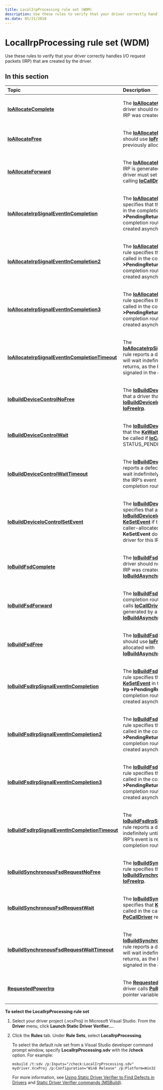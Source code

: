 ```yaml
---
title: LocalIrpProcessing rule set (WDM)
description: Use these rules to verify that your driver correctly handles I/O request packets (IRP) that are created by the driver.
ms.date: 05/21/2018
---
```


# LocalIrpProcessing rule set (WDM)


Use these rules to verify that your driver correctly handles I/O request packets (IRP) that are created by the driver.

## In this section


<table>
<colgroup>
<col width="50%" />
<col width="50%" />
</colgroup>
<thead>
<tr class="header">
<th align="left">Topic</th>
<th align="left">Description</th>
</tr>
</thead>
<tbody>
<tr class="odd">
<td align="left"><p><a href="wdm-ioallocatecomplete.md" data-raw-source="[&lt;strong&gt;IoAllocateComplete&lt;/strong&gt;](wdm-ioallocatecomplete.md)"><strong>IoAllocateComplete</strong></a></p></td>
<td align="left"><p>The <a href="wdm-ioallocatecomplete.md" data-raw-source="[&lt;strong&gt;IoAllocateComplete&lt;/strong&gt;](wdm-ioallocatecomplete.md)"><strong>IoAllocateComplete</strong></a> rule specifies that a driver should not call <a href="/windows-hardware/drivers/ddi/wdm/nf-wdm-iocompleterequest" data-raw-source="[&lt;strong&gt;IoCompleteRequest&lt;/strong&gt;](/windows-hardware/drivers/ddi/wdm/nf-wdm-iocompleterequest)"><strong>IoCompleteRequest</strong></a> if the IRP was created with <a href="/windows-hardware/drivers/ddi/wdm/nf-wdm-ioallocateirp" data-raw-source="[&lt;strong&gt;IoAllocateIrp&lt;/strong&gt;](/windows-hardware/drivers/ddi/wdm/nf-wdm-ioallocateirp)"><strong>IoAllocateIrp</strong></a>.</p></td>
</tr>
<tr class="even">
<td align="left"><p><a href="wdm-ioallocatefree.md" data-raw-source="[&lt;strong&gt;IoAllocateFree&lt;/strong&gt;](wdm-ioallocatefree.md)"><strong>IoAllocateFree</strong></a></p></td>
<td align="left"><p>The <a href="wdm-ioallocatefree.md" data-raw-source="[&lt;strong&gt;IoAllocateFree&lt;/strong&gt;](wdm-ioallocatefree.md)"><strong>IoAllocateFree</strong></a> rule specifies that a driver should use <a href="/windows-hardware/drivers/ddi/wdm/nf-wdm-iofreeirp" data-raw-source="[&lt;strong&gt;IoFreeIrp&lt;/strong&gt;](/windows-hardware/drivers/ddi/wdm/nf-wdm-iofreeirp)"><strong>IoFreeIrp</strong></a> only on IRPs that were previously allocated with <a href="/windows-hardware/drivers/ddi/wdm/nf-wdm-ioallocateirp" data-raw-source="[&lt;strong&gt;IoAllocateIrp&lt;/strong&gt;](/windows-hardware/drivers/ddi/wdm/nf-wdm-ioallocateirp)"><strong>IoAllocateIrp</strong></a>.</p></td>
</tr>
<tr class="odd">
<td align="left"><p><a href="wdm-ioallocateforward.md" data-raw-source="[&lt;strong&gt;IoAllocateForward&lt;/strong&gt;](wdm-ioallocateforward.md)"><strong>IoAllocateForward</strong></a></p></td>
<td align="left"><p>The <a href="wdm-ioallocateforward.md" data-raw-source="[&lt;strong&gt;IoAllocateForward&lt;/strong&gt;](wdm-ioallocateforward.md)"><strong>IoAllocateForward</strong></a> rule specifies that if an IRP is generated by a call to <a href="/windows-hardware/drivers/ddi/wdm/nf-wdm-ioallocateirp" data-raw-source="[&lt;strong&gt;IoAllocateIrp&lt;/strong&gt;](/windows-hardware/drivers/ddi/wdm/nf-wdm-ioallocateirp)"><strong>IoAllocateIrp</strong></a>, the driver must set a completion routine before calling <a href="/windows-hardware/drivers/ddi/wdm/nf-wdm-iocalldriver" data-raw-source="[&lt;strong&gt;IoCallDriver&lt;/strong&gt;](/windows-hardware/drivers/ddi/wdm/nf-wdm-iocalldriver)"><strong>IoCallDriver</strong></a> or <a href="/windows-hardware/drivers/ddi/ntifs/nf-ntifs-pocalldriver" data-raw-source="[&lt;strong&gt;PoCallDriver&lt;/strong&gt;](/windows-hardware/drivers/ddi/ntifs/nf-ntifs-pocalldriver)"><strong>PoCallDriver</strong></a>.</p></td>
</tr>
<tr class="even">
<td align="left"><p><a href="wdm-ioallocateirpsignaleventincompletion.md" data-raw-source="[&lt;strong&gt;IoAllocateIrpSignalEventInCompletion&lt;/strong&gt;](wdm-ioallocateirpsignaleventincompletion.md)"><strong>IoAllocateIrpSignalEventInCompletion</strong></a></p></td>
<td align="left"><p>The <a href="wdm-ioallocateirpsignaleventincompletion.md" data-raw-source="[&lt;strong&gt;IoAllocateIrpSignalEventInCompletion&lt;/strong&gt;](wdm-ioallocateirpsignaleventincompletion.md)"><strong>IoAllocateIrpSignalEventInCompletion</strong></a> rule specifies that the driver should call <a href="/windows-hardware/drivers/ddi/wdm/nf-wdm-kesetevent" data-raw-source="[&lt;strong&gt;KeSetEvent&lt;/strong&gt;](/windows-hardware/drivers/ddi/wdm/nf-wdm-kesetevent)"><strong>KeSetEvent</strong></a> in the completion routine when the <strong>Irp-&gt;PendingReturned</strong> flag is set and the completion routine is processing a locally created asynchronous IRP.</p></td>
</tr>
<tr class="odd">
<td align="left"><p><a href="wdm-ioallocateirpsignaleventincompletion2.md" data-raw-source="[&lt;strong&gt;IoAllocateIrpSignalEventInCompletion2&lt;/strong&gt;](wdm-ioallocateirpsignaleventincompletion2.md)"><strong>IoAllocateIrpSignalEventInCompletion2</strong></a></p></td>
<td align="left"><p>The <a href="wdm-ioallocateirpsignaleventincompletion2.md" data-raw-source="[&lt;strong&gt;IoAllocateIrpSignalEventInCompletion2&lt;/strong&gt;](wdm-ioallocateirpsignaleventincompletion2.md)"><strong>IoAllocateIrpSignalEventInCompletion2</strong></a> rule specifies that <a href="/windows-hardware/drivers/ddi/wdm/nf-wdm-kesetevent" data-raw-source="[&lt;strong&gt;KeSetEvent&lt;/strong&gt;](/windows-hardware/drivers/ddi/wdm/nf-wdm-kesetevent)"><strong>KeSetEvent</strong></a> needs to be called in the completion routine when the <strong>Irp-&gt;PendingReturned</strong> flag is set and the completion routine is processing a locally created asynchronous IRP.</p></td>
</tr>
<tr class="even">
<td align="left"><p><a href="wdm-ioallocateirpsignaleventincompletion3.md" data-raw-source="[&lt;strong&gt;IoAllocateIrpSignalEventInCompletion3&lt;/strong&gt;](wdm-ioallocateirpsignaleventincompletion3.md)"><strong>IoAllocateIrpSignalEventInCompletion3</strong></a></p></td>
<td align="left"><p>The <a href="wdm-ioallocateirpsignaleventincompletion3.md" data-raw-source="[&lt;strong&gt;IoAllocateIrpSignalEventInCompletion3&lt;/strong&gt;](wdm-ioallocateirpsignaleventincompletion3.md)"><strong>IoAllocateIrpSignalEventInCompletion3</strong></a> rule specifies that <a href="/windows-hardware/drivers/ddi/wdm/nf-wdm-kesetevent" data-raw-source="[&lt;strong&gt;KeSetEvent&lt;/strong&gt;](/windows-hardware/drivers/ddi/wdm/nf-wdm-kesetevent)"><strong>KeSetEvent</strong></a> needs to be called in the completion routine when the <strong>Irp-&gt;PendingReturned</strong> flag is set and the completion routine is processing a locally created asynchronous IRP.</p></td>
</tr>
<tr class="odd">
<td align="left"><p><a href="wdm-ioallocateirpsignaleventincompletiontimeout.md" data-raw-source="[&lt;strong&gt;IoAllocateIrpSignalEventInCompletionTimeout&lt;/strong&gt;](wdm-ioallocateirpsignaleventincompletiontimeout.md)"><strong>IoAllocateIrpSignalEventInCompletionTimeout</strong></a></p></td>
<td align="left"><p>The <a href="wdm-ioallocateirpsignaleventincompletiontimeout.md" data-raw-source="[&lt;strong&gt;IoAllocateIrpSignalEventInCompletionTimeout&lt;/strong&gt;](wdm-ioallocateirpsignaleventincompletiontimeout.md)"><strong>IoAllocateIrpSignalEventInCompletionTimeout</strong></a> rule reports a defect if it detects that this driver will wait indefinitely until the lower driver returns, as the IRP’s event is required to be signaled in the completion routine.</p></td>
</tr>
<tr class="even">
<td align="left"><p><a href="wdm-iobuilddevicecontrolnofree.md" data-raw-source="[&lt;strong&gt;IoBuildDeviceControlNoFree&lt;/strong&gt;](wdm-iobuilddevicecontrolnofree.md)"><strong>IoBuildDeviceControlNoFree</strong></a></p></td>
<td align="left"><p>The <a href="wdm-iobuilddevicecontrolnofree.md" data-raw-source="[&lt;strong&gt;IoBuildDeviceControlNoFree&lt;/strong&gt;](wdm-iobuilddevicecontrolnofree.md)"><strong>IoBuildDeviceControlNoFree</strong></a> rule specifies that a driver that calls <a href="/windows-hardware/drivers/ddi/wdm/nf-wdm-iobuilddeviceiocontrolrequest" data-raw-source="[&lt;strong&gt;IoBuildDeviceIoControlRequest&lt;/strong&gt;](/windows-hardware/drivers/ddi/wdm/nf-wdm-iobuilddeviceiocontrolrequest)"><strong>IoBuildDeviceIoControlRequest</strong></a> must not call <a href="/windows-hardware/drivers/ddi/wdm/nf-wdm-iofreeirp" data-raw-source="[&lt;strong&gt;IoFreeIrp&lt;/strong&gt;](/windows-hardware/drivers/ddi/wdm/nf-wdm-iofreeirp)"><strong>IoFreeIrp</strong></a>.</p></td>
</tr>
<tr class="odd">
<td align="left"><p><a href="wdm-iobuilddevicecontrolwait.md" data-raw-source="[&lt;strong&gt;IoBuildDeviceControlWait&lt;/strong&gt;](wdm-iobuilddevicecontrolwait.md)"><strong>IoBuildDeviceControlWait</strong></a></p></td>
<td align="left"><p>The <a href="wdm-iobuilddevicecontrolwait.md" data-raw-source="[&lt;strong&gt;IoBuildDeviceControlWait&lt;/strong&gt;](wdm-iobuilddevicecontrolwait.md)"><strong>IoBuildDeviceControlWait</strong></a> rule specifies that the <a href="/windows-hardware/drivers/ddi/wdm/nf-wdm-kewaitforsingleobject" data-raw-source="[&lt;strong&gt;KeWaitForSingleObject&lt;/strong&gt;](/windows-hardware/drivers/ddi/wdm/nf-wdm-kewaitforsingleobject)"><strong>KeWaitForSingleObject</strong></a> routine should be called if <a href="/windows-hardware/drivers/ddi/wdm/nf-wdm-iocalldriver" data-raw-source="[&lt;strong&gt;IoCallDriver&lt;/strong&gt;](/windows-hardware/drivers/ddi/wdm/nf-wdm-iocalldriver)"><strong>IoCallDriver</strong></a> or <a href="/windows-hardware/drivers/ddi/ntifs/nf-ntifs-pocalldriver" data-raw-source="[&lt;strong&gt;PoCallDriver&lt;/strong&gt;](/windows-hardware/drivers/ddi/ntifs/nf-ntifs-pocalldriver)"><strong>PoCallDriver</strong></a> returns STATUS_PENDING.</p></td>
</tr>
<tr class="even">
<td align="left"><p><a href="wdm-iobuilddevicecontrolwaittimeout.md" data-raw-source="[&lt;strong&gt;IoBuildDeviceControlWaitTimeout&lt;/strong&gt;](wdm-iobuilddevicecontrolwaittimeout.md)"><strong>IoBuildDeviceControlWaitTimeout</strong></a></p></td>
<td align="left"><p>The <a href="wdm-iobuilddevicecontrolwaittimeout.md" data-raw-source="[&lt;strong&gt;IoBuildDeviceControlWaitTimeout&lt;/strong&gt;](wdm-iobuilddevicecontrolwaittimeout.md)"><strong>IoBuildDeviceControlWaitTimeout</strong></a> rule reports a defect if it detects that this driver will wait indefinitely until the lower driver returns, as the IRP’s event is required to be signaled in the completion routine.</p></td>
</tr>
<tr class="odd">
<td align="left"><p><a href="wdm-iobuilddeviceiocontrolsetevent.md" data-raw-source="[&lt;strong&gt;IoBuildDeviceIoControlSetEvent&lt;/strong&gt;](wdm-iobuilddeviceiocontrolsetevent.md)"><strong>IoBuildDeviceIoControlSetEvent</strong></a></p></td>
<td align="left"><p>The <a href="wdm-iobuilddeviceiocontrolsetevent.md" data-raw-source="[&lt;strong&gt;IoBuildDeviceIoControlSetEvent&lt;/strong&gt;](wdm-iobuilddeviceiocontrolsetevent.md)"><strong>IoBuildDeviceIoControlSetEvent</strong></a> rule specifies that a driver that calls <a href="/windows-hardware/drivers/ddi/wdm/nf-wdm-iobuilddeviceiocontrolrequest" data-raw-source="[&lt;strong&gt;IoBuildDeviceIoControlRequest&lt;/strong&gt;](/windows-hardware/drivers/ddi/wdm/nf-wdm-iobuilddeviceiocontrolrequest)"><strong>IoBuildDeviceIoControlRequest</strong></a> must not call <a href="/windows-hardware/drivers/ddi/wdm/nf-wdm-kesetevent" data-raw-source="[&lt;strong&gt;KeSetEvent&lt;/strong&gt;](/windows-hardware/drivers/ddi/wdm/nf-wdm-kesetevent)"><strong>KeSetEvent</strong></a> if the driver supplies a pointer to a caller-allocated and initialized event object. The <strong>KeSetEvent</strong> does not need to be called by the driver for this IRP.</p></td>
</tr>
<tr class="even">
<td align="left"><p><a href="wdm-iobuildfsdcomplete.md" data-raw-source="[&lt;strong&gt;IoBuildFsdComplete&lt;/strong&gt;](wdm-iobuildfsdcomplete.md)"><strong>IoBuildFsdComplete</strong></a></p></td>
<td align="left"><p>The <a href="wdm-iobuildfsdcomplete.md" data-raw-source="[&lt;strong&gt;IoBuildFsdComplete&lt;/strong&gt;](wdm-iobuildfsdcomplete.md)"><strong>IoBuildFsdComplete</strong></a> rule specifies that a driver should not call <a href="/windows-hardware/drivers/ddi/wdm/nf-wdm-iocompleterequest" data-raw-source="[&lt;strong&gt;IoCompleteRequest&lt;/strong&gt;](/windows-hardware/drivers/ddi/wdm/nf-wdm-iocompleterequest)"><strong>IoCompleteRequest</strong></a> if the IRP was created with <a href="/windows-hardware/drivers/ddi/wdm/nf-wdm-iobuildasynchronousfsdrequest" data-raw-source="[&lt;strong&gt;IoBuildAsynchronousFsdRequest&lt;/strong&gt;](/windows-hardware/drivers/ddi/wdm/nf-wdm-iobuildasynchronousfsdrequest)"><strong>IoBuildAsynchronousFsdRequest</strong></a>.</p></td>
</tr>
<tr class="odd">
<td align="left"><p><a href="wdm-iobuildfsdforward.md" data-raw-source="[&lt;strong&gt;IoBuildFsdForward&lt;/strong&gt;](wdm-iobuildfsdforward.md)"><strong>IoBuildFsdForward</strong></a></p></td>
<td align="left"><p>The <a href="wdm-iobuildfsdforward.md" data-raw-source="[&lt;strong&gt;IoBuildFsdForward&lt;/strong&gt;](wdm-iobuildfsdforward.md)"><strong>IoBuildFsdForward</strong></a> rule specifies that a completion routine must be set before a driver calls <a href="/windows-hardware/drivers/ddi/wdm/nf-wdm-iocalldriver" data-raw-source="[&lt;strong&gt;IoCallDriver&lt;/strong&gt;](/windows-hardware/drivers/ddi/wdm/nf-wdm-iocalldriver)"><strong>IoCallDriver</strong></a> or <a href="/windows-hardware/drivers/ddi/ntifs/nf-ntifs-pocalldriver" data-raw-source="[&lt;strong&gt;PoCallDriver&lt;/strong&gt;](/windows-hardware/drivers/ddi/ntifs/nf-ntifs-pocalldriver)"><strong>PoCallDriver</strong></a> if the IRP is generated by a call to <a href="/windows-hardware/drivers/ddi/wdm/nf-wdm-iobuildasynchronousfsdrequest" data-raw-source="[&lt;strong&gt;IoBuildAsynchronousFsdRequest&lt;/strong&gt;](/windows-hardware/drivers/ddi/wdm/nf-wdm-iobuildasynchronousfsdrequest)"><strong>IoBuildAsynchronousFsdRequest</strong></a>.</p></td>
</tr>
<tr class="even">
<td align="left"><p><a href="wdm-iobuildfsdfree.md" data-raw-source="[&lt;strong&gt;IoBuildFsdFree&lt;/strong&gt;](wdm-iobuildfsdfree.md)"><strong>IoBuildFsdFree</strong></a></p></td>
<td align="left"><p>The <a href="wdm-iobuildfsdfree.md" data-raw-source="[&lt;strong&gt;IoBuildFsdFree&lt;/strong&gt;](wdm-iobuildfsdfree.md)"><strong>IoBuildFsdFree</strong></a> rule specifies that a driver should use <a href="/windows-hardware/drivers/ddi/wdm/nf-wdm-iofreeirp" data-raw-source="[&lt;strong&gt;IoFreeIrp&lt;/strong&gt;](/windows-hardware/drivers/ddi/wdm/nf-wdm-iofreeirp)"><strong>IoFreeIrp</strong></a> only on IRPs it previously allocated with <a href="/windows-hardware/drivers/ddi/wdm/nf-wdm-iobuildasynchronousfsdrequest" data-raw-source="[&lt;strong&gt;IoBuildAsynchronousFsdRequest&lt;/strong&gt;](/windows-hardware/drivers/ddi/wdm/nf-wdm-iobuildasynchronousfsdrequest)"><strong>IoBuildAsynchronousFsdRequest</strong></a>.</p></td>
</tr>
<tr class="odd">
<td align="left"><p><a href="wdm-iobuildfsdirpsignaleventincompletion.md" data-raw-source="[&lt;strong&gt;IoBuildFsdIrpSignalEventInCompletion&lt;/strong&gt;](wdm-iobuildfsdirpsignaleventincompletion.md)"><strong>IoBuildFsdIrpSignalEventInCompletion</strong></a></p></td>
<td align="left"><p>The <a href="wdm-iobuildfsdirpsignaleventincompletion.md" data-raw-source="[&lt;strong&gt;IoBuildFsdIrpSignalEventInCompletion&lt;/strong&gt;](wdm-iobuildfsdirpsignaleventincompletion.md)"><strong>IoBuildFsdIrpSignalEventInCompletion</strong></a> rule specifies that the driver should call <a href="/windows-hardware/drivers/ddi/wdm/nf-wdm-kesetevent" data-raw-source="[&lt;strong&gt;KeSetEvent&lt;/strong&gt;](/windows-hardware/drivers/ddi/wdm/nf-wdm-kesetevent)"><strong>KeSetEvent</strong></a> in the completion routine when the <strong>Irp-&gt;PendingReturned</strong> flag is set and the completion routine is processing a locally created asynchronous IRP.</p></td>
</tr>
<tr class="even">
<td align="left"><p><a href="wdm-iobuildfsdirpsignaleventincompletion2.md" data-raw-source="[&lt;strong&gt;IoBuildFsdIrpSignalEventInCompletion2&lt;/strong&gt;](wdm-iobuildfsdirpsignaleventincompletion2.md)"><strong>IoBuildFsdIrpSignalEventInCompletion2</strong></a></p></td>
<td align="left"><p>The <a href="wdm-iobuildfsdirpsignaleventincompletion2.md" data-raw-source="[&lt;strong&gt;IoBuildFsdIrpSignalEventInCompletion2&lt;/strong&gt;](wdm-iobuildfsdirpsignaleventincompletion2.md)"><strong>IoBuildFsdIrpSignalEventInCompletion2</strong></a> rule specifies that <a href="/windows-hardware/drivers/ddi/wdm/nf-wdm-kesetevent" data-raw-source="[&lt;strong&gt;KeSetEvent&lt;/strong&gt;](/windows-hardware/drivers/ddi/wdm/nf-wdm-kesetevent)"><strong>KeSetEvent</strong></a> needs to be called in the completion routine when the <strong>Irp-&gt;PendingReturned</strong> flag is set and the completion routine is processing a locally created asynchronous IRP.</p></td>
</tr>
<tr class="odd">
<td align="left"><p><a href="wdm-iobuildfsdirpsignaleventincompletion3.md" data-raw-source="[&lt;strong&gt;IoBuildFsdIrpSignalEventInCompletion3&lt;/strong&gt;](wdm-iobuildfsdirpsignaleventincompletion3.md)"><strong>IoBuildFsdIrpSignalEventInCompletion3</strong></a></p></td>
<td align="left"><p>The <a href="wdm-iobuildfsdirpsignaleventincompletion3.md" data-raw-source="[&lt;strong&gt;IoBuildFsdIrpSignalEventInCompletion3&lt;/strong&gt;](wdm-iobuildfsdirpsignaleventincompletion3.md)"><strong>IoBuildFsdIrpSignalEventInCompletion3</strong></a> rule specifies that <a href="/windows-hardware/drivers/ddi/wdm/nf-wdm-kesetevent" data-raw-source="[&lt;strong&gt;KeSetEvent&lt;/strong&gt;](/windows-hardware/drivers/ddi/wdm/nf-wdm-kesetevent)"><strong>KeSetEvent</strong></a> needs to be called in the completion routine when the <strong>Irp-&gt;PendingReturned</strong> flag is set and the completion routine is processing a locally created asynchronous IRP.</p></td>
</tr>
<tr class="even">
<td align="left"><p><a href="wdm-iobuildfsdirpsignaleventincompletiontimeout.md" data-raw-source="[&lt;strong&gt;IoBuildFsdIrpSignalEventInCompletionTimeout&lt;/strong&gt;](wdm-iobuildfsdirpsignaleventincompletiontimeout.md)"><strong>IoBuildFsdIrpSignalEventInCompletionTimeout</strong></a></p></td>
<td align="left"><p>The <a href="wdm-iobuildfsdirpsignaleventincompletiontimeout.md" data-raw-source="[&lt;strong&gt;IoBuildFsdIrpSignalEventInCompletionTimeout&lt;/strong&gt;](wdm-iobuildfsdirpsignaleventincompletiontimeout.md)"><strong>IoBuildFsdIrpSignalEventInCompletionTimeout</strong></a> rule reports a defect when the driver waits indefinitely until the lower driver returns, as the IRP’s event is required to be signaled in the completion routine.</p></td>
</tr>
<tr class="odd">
<td align="left"><p><a href="wdm-iobuildsynchronousfsdrequestnofree.md" data-raw-source="[&lt;strong&gt;IoBuildSynchronousFsdRequestNoFree&lt;/strong&gt;](wdm-iobuildsynchronousfsdrequestnofree.md)"><strong>IoBuildSynchronousFsdRequestNoFree</strong></a></p></td>
<td align="left"><p>The <a href="wdm-iobuildsynchronousfsdrequestnofree.md" data-raw-source="[&lt;strong&gt;IoBuildSynchronousFsdRequestNoFree&lt;/strong&gt;](wdm-iobuildsynchronousfsdrequestnofree.md)"><strong>IoBuildSynchronousFsdRequestNoFree</strong></a> rule specifies that a driver that calls <a href="/windows-hardware/drivers/ddi/wdm/nf-wdm-iobuildsynchronousfsdrequest" data-raw-source="[&lt;strong&gt;IoBuildSynchronousFsdRequest&lt;/strong&gt;](/windows-hardware/drivers/ddi/wdm/nf-wdm-iobuildsynchronousfsdrequest)"><strong>IoBuildSynchronousFsdRequest</strong></a> must not call <a href="/windows-hardware/drivers/ddi/wdm/nf-wdm-iofreeirp" data-raw-source="[&lt;strong&gt;IoFreeIrp&lt;/strong&gt;](/windows-hardware/drivers/ddi/wdm/nf-wdm-iofreeirp)"><strong>IoFreeIrp</strong></a>.</p></td>
</tr>
<tr class="even">
<td align="left"><p><a href="wdm-iobuildsynchronousfsdrequestwait.md" data-raw-source="[&lt;strong&gt;IoBuildSynchronousFsdRequestWait&lt;/strong&gt;](wdm-iobuildsynchronousfsdrequestwait.md)"><strong>IoBuildSynchronousFsdRequestWait</strong></a></p></td>
<td align="left"><p>The <a href="wdm-iobuildsynchronousfsdrequestwait.md" data-raw-source="[&lt;strong&gt;IoBuildSynchronousFsdRequestWait&lt;/strong&gt;](wdm-iobuildsynchronousfsdrequestwait.md)"><strong>IoBuildSynchronousFsdRequestWait</strong></a> rule specifies that <a href="/windows-hardware/drivers/ddi/wdm/nf-wdm-kewaitforsingleobject" data-raw-source="[&lt;strong&gt;KeWaitForSingleObject&lt;/strong&gt;](/windows-hardware/drivers/ddi/wdm/nf-wdm-kewaitforsingleobject)"><strong>KeWaitForSingleObject</strong></a> should be called in the case that <a href="/windows-hardware/drivers/ddi/wdm/nf-wdm-iocalldriver" data-raw-source="[&lt;strong&gt;IoCallDriver&lt;/strong&gt;](/windows-hardware/drivers/ddi/wdm/nf-wdm-iocalldriver)"><strong>IoCallDriver</strong></a> or <a href="/windows-hardware/drivers/ddi/ntifs/nf-ntifs-pocalldriver" data-raw-source="[&lt;strong&gt;PoCallDriver&lt;/strong&gt;](/windows-hardware/drivers/ddi/ntifs/nf-ntifs-pocalldriver)"><strong>PoCallDriver</strong></a> returns STATUS_PENDING.</p></td>
</tr>
<tr class="odd">
<td align="left"><p><a href="wdm-iobuildsynchronousfsdrequestwaittimeout.md" data-raw-source="[&lt;strong&gt;IoBuildSynchronousFsdRequestWaitTimeout&lt;/strong&gt;](wdm-iobuildsynchronousfsdrequestwaittimeout.md)"><strong>IoBuildSynchronousFsdRequestWaitTimeout</strong></a></p></td>
<td align="left"><p>The <a href="wdm-iobuildsynchronousfsdrequestwaittimeout.md" data-raw-source="[&lt;strong&gt;IoBuildSynchronousFsdRequestWaitTimeout&lt;/strong&gt;](wdm-iobuildsynchronousfsdrequestwaittimeout.md)"><strong>IoBuildSynchronousFsdRequestWaitTimeout</strong></a> rule reports a defect if it detects that this driver will wait indefinitely until the lower driver returns, as the IRP’s event is required to be signaled in the completion routine.</p></td>
</tr>
<tr class="even">
<td align="left"><p><a href="wdm-requestedpowerirp.md" data-raw-source="[&lt;strong&gt;RequestedPowerIrp&lt;/strong&gt;](wdm-requestedpowerirp.md)"><strong>RequestedPowerIrp</strong></a></p></td>
<td align="left"><p>The <a href="wdm-requestedpowerirp.md" data-raw-source="[&lt;strong&gt;RequestedPowerIrp&lt;/strong&gt;](wdm-requestedpowerirp.md)"><strong>RequestedPowerIrp</strong></a> rule specifies that driver calls <a href="/windows-hardware/drivers/ddi/wdm/nf-wdm-porequestpowerirp" data-raw-source="[&lt;strong&gt;PoRequestPowerIrp&lt;/strong&gt;](/windows-hardware/drivers/ddi/wdm/nf-wdm-porequestpowerirp)"><strong>PoRequestPowerIrp</strong></a> with the <code>*Irp</code> pointer variable set to <strong>NULL</strong>.</p></td>
</tr>
</tbody>
</table>

 

**To select the LocalIrpProcessing rule set**

1.  Select your driver project (.vcxProj) in Microsoft Visual Studio. From the **Driver** menu, click **Launch Static Driver Verifier…**.

2.  Click the **Rules** tab. Under **Rule Sets**, select **LocalIrpProcessing**.

    To select the default rule set from a Visual Studio developer command prompt window, specify **LocalIrpProcessing.sdv** with the **/check** option. For example:

    ```
    msbuild /t:sdv /p:Inputs="/check:LocalIrpProcessing.sdv" mydriver.VcxProj /p:Configuration="Win8 Release" /p:Platform=Win32
    ```

    For more information, see [Using Static Driver Verifier to Find Defects in Drivers](./using-static-driver-verifier-to-find-defects-in-drivers.md) and [Static Driver Verifier commands (MSBuild)](./-static-driver-verifier-commands--msbuild-.md).

